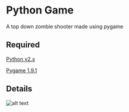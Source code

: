 Python Game
======
A top down zombie shooter made using pygame

Required
---------
[Python v2.x](http://python.org/download/)

[Pygame 1.9.1](http://www.pygame.org/download.shtml)

Details
--------


![alt text](http://i.imgur.com/1wH5uKN.png "ZombieShooter")
